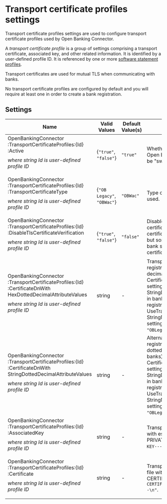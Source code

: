 # Transport certificate profiles settings

Transport certificate profiles settings are used to configure transport certificate profiles used by Open Banking Connector.

A *transport certificate profile* is a group of settings comprising a transport certificate, associated key, and other related information. It is identified by a user-defined profile ID. It is referenced by one or more [software statement profiles](./software-statement-profiles-settings.md).

Transport certificates are used for mutual TLS when communicating with banks.

No transport certificate profiles are configured by default and you will require at least one in order to create a bank registration.

## Settings

Name | Valid Values | Default Value(s) | Description
--- | --- | --- | ---
OpenBankingConnector<wbr/>:TransportCertificateProfiles<wbr/>:{Id}<wbr/>:Active <p style="margin-top: 10px;"> *where string Id is user-defined profile ID*  </p> | {`"true"`, `"false"`} | `"true"` | Whether profile is active or inactive (ignored by Open Banking Connector). This allows profiles to be "switched on and off" for testing etc.
OpenBankingConnector<wbr/>:TransportCertificateProfiles<wbr/>:{Id}<wbr/>:TransportCertificateType <p style="margin-top: 10px;"> *where string Id is user-defined profile ID*  </p> | {`"OB`<wbr/>`Legacy"`, `"OBWac"`} | `"OBWac"` | Type of UK Open Banking Directory certificate used.
OpenBankingConnector<wbr/>:TransportCertificateProfiles<wbr/>:{Id}<wbr/>:DisableTlsCertificateVerification <p style="margin-top: 10px;"> *where string Id is user-defined profile ID*  </p> | {`"true"`, `"false"`} | `"false"` | Disable verification of external bank TLS certificates when using mutual TLS with this certificate profile. Not intended for production use but sometimes helpful for diagnosing issues with bank sandboxes (e.g. if they use self-signed certificates).
OpenBankingConnector<wbr/>:TransportCertificateProfiles<wbr/>:{Id}<wbr/>:CertificateDnWith<wbr/>HexDottedDecimalAttributeValues <p style="margin-top: 10px;"> *where string Id is user-defined profile ID*  </p> | string | - | Transport certificate DN to use for bank registration (DCR) with hex values for dotted-decimal attributes (as specified [here](https://datatracker.ietf.org/doc/html/rfc4514#section-2.4)). Whether             CertificateDnWithHexDottedDecimalAttributeValues setting or             CertificateDnWith<wbr/>StringDottedDecimalAttributeValues setting is used in bank registration is             determined by bank registration request property             UseTransportCertificateDnWith<wbr/>StringNotHexDottedDecimalAttributeValues. This setting is ignored when TransportCertificateType = `"OBLegacy"`.
OpenBankingConnector<wbr/>:TransportCertificateProfiles<wbr/>:{Id}<wbr/>:CertificateDnWith<wbr/>StringDottedDecimalAttributeValues <p style="margin-top: 10px;"> *where string Id is user-defined profile ID*  </p> | string | - |  Alternative transport certificate DN to use for bank registration (DCR) with string (not hex) values for dotted-decimal attributes             (required by some banks). Whether CertificateDnWithHexDottedDecimalAttributeValues setting or       CertificateDnWith<wbr/>StringDottedDecimalAttributeValues setting is used in bank registration is             determined by bank registration request property          UseTransportCertificateDnWith<wbr/>StringNotHexDottedDecimalAttributeValues. This setting is ignored when TransportCertificateType = `"OBLegacy"`.
OpenBankingConnector<wbr/>:TransportCertificateProfiles<wbr/>:{Id}<wbr/>:AssociatedKey <p style="margin-top: 10px;"> *where string Id is user-defined profile ID*  </p> | string | - | Transport key (PKCS #8) as "stringified" PEM file with escaped newline characters (`"\n"`) and PRIVATE KEY label.             Example: `"-----BEGIN PRIVATE KEY-----\nABC\n-----END PRIVATE KEY-----\n"`.
OpenBankingConnector<wbr/>:TransportCertificateProfiles<wbr/>:{Id}<wbr/>:Certificate <p style="margin-top: 10px;"> *where string Id is user-defined profile ID*  </p> | string | - | Transport certificate (X.509) as "stringified" PEM file with escaped newline characters (`"\n"`) and CERTIFICATE label.             Example: `"-----BEGIN CERTIFICATE-----\nABC\n-----END CERTIFICATE-----\n"`.
 